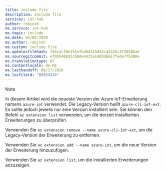 ```yaml
---
title: include file
description: include file
services: iot-hub
author: robinsh
ms.service: iot-hub
ms.topic: include
ms.date: 03/05/2020
ms.author: robinsh
ms.custom: include file
ms.openlocfilehash: 7ebc3cf8e131efbd8d315942c42325c3720586ae
ms.sourcegitcommit: ef055468d1cb0de4433e1403d6617fede7f5d00e
ms.translationtype: HT
ms.contentlocale: de-DE
ms.lasthandoff: 08/17/2020
ms.locfileid: "85853224"
---
```

> [!NOTE]
> In diesem Artikel wird die neueste Version der Azure IoT-Erweiterung namens `azure-iot` verwendet. Die Legacy-Version heißt `azure-cli-iot-ext`. Es sollte jedoch jeweils nur eine Version installiert sein. Sie können den Befehl `az extension list` verwenden, um die derzeit installierten Erweiterungen zu überprüfen.
>
> Verwenden Sie `az extension remove --name azure-cli-iot-ext`, um die Legacy-Version der Erweiterung zu entfernen.
>
> Verwenden Sie `az extension add --name azure-iot`, um die neue Version der Erweiterung hinzuzufügen. 
>
> Verwenden Sie `az extension list`, um die installierten Erweiterungen anzuzeigen.
>
